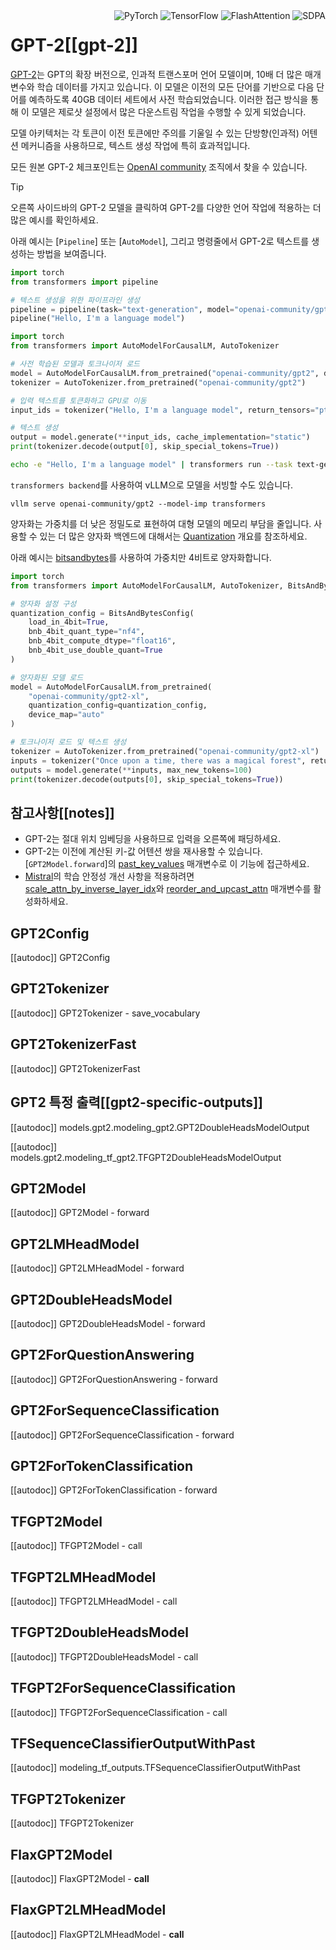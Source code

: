 <!--Copyright 2020 The HuggingFace Team. All rights reserved.

Licensed under the Apache License, Version 2.0 (the "License"); you may not use this file except in compliance with
the License. You may obtain a copy of the License at

http://www.apache.org/licenses/LICENSE-2.0

Unless required by applicable law or agreed to in writing, software distributed under the License is distributed on
an "AS IS" BASIS, WITHOUT WARRANTIES OR CONDITIONS OF ANY KIND, either express or implied. See the License for the
specific language governing permissions and limitations under the License.

⚠️ Note that this file is in Markdown but contain specific syntax for our doc-builder (similar to MDX) that may not be
rendered properly in your Markdown viewer.

-->

<div style="float: right;">
  <div class="flex flex-wrap space-x-1">
    <img alt="PyTorch" src="https://img.shields.io/badge/PyTorch-DE3412?style=flat&logo=pytorch&logoColor=white">
    <img alt="TensorFlow" src="https://img.shields.io/badge/TensorFlow-FF6F00?style=flat&logo=tensorflow&logoColor=white">
    <img alt="FlashAttention" src="https://img.shields.io/badge/%E2%9A%A1%EF%B8%8E%20FlashAttention-eae0c8?style=flat">
    <img alt="SDPA" src="https://img.shields.io/badge/SDPA-DE3412?style=flat&logo=pytorch&logoColor=white">
  </div>
</div>


# GPT-2[[gpt-2]]

[GPT-2](https://cdn.openai.com/better-language-models/language_models_are_unsupervised_multitask_learners.pdf)는 GPT의 확장 버전으로, 인과적 트랜스포머 언어 모델이며, 10배 더 많은 매개변수와 학습 데이터를 가지고 있습니다. 이 모델은 이전의 모든 단어를 기반으로 다음 단어를 예측하도록 40GB 데이터 세트에서 사전 학습되었습니다. 이러한 접근 방식을 통해 이 모델은 제로샷 설정에서 많은 다운스트림 작업을 수행할 수 있게 되었습니다.

모델 아키텍처는 각 토큰이 이전 토큰에만 주의를 기울일 수 있는 단방향(인과적) 어텐션 메커니즘을 사용하므로, 텍스트 생성 작업에 특히 효과적입니다.

모든 원본 GPT-2 체크포인트는 [OpenAI community](https://huggingface.co/openai-community?search_models=gpt) 조직에서 찾을 수 있습니다.

> [!TIP]
> 오른쪽 사이드바의 GPT-2 모델을 클릭하여 GPT-2를 다양한 언어 작업에 적용하는 더 많은 예시를 확인하세요.

아래 예시는 [`Pipeline`] 또는 [`AutoModel`], 그리고 명령줄에서 GPT-2로 텍스트를 생성하는 방법을 보여줍니다.

<hfoptions id="usage">
<hfoption id="Pipeline">

```py
import torch
from transformers import pipeline

# 텍스트 생성을 위한 파이프라인 생성
pipeline = pipeline(task="text-generation", model="openai-community/gpt2", dtype=torch.float16, device=0)
pipeline("Hello, I'm a language model")
```
</hfoption>
<hfoption id="AutoModel">

```py
import torch
from transformers import AutoModelForCausalLM, AutoTokenizer

# 사전 학습된 모델과 토크나이저 로드
model = AutoModelForCausalLM.from_pretrained("openai-community/gpt2", dtype=torch.float16, device_map="auto", attn_implementation="sdpa")
tokenizer = AutoTokenizer.from_pretrained("openai-community/gpt2")

# 입력 텍스트를 토큰화하고 GPU로 이동
input_ids = tokenizer("Hello, I'm a language model", return_tensors="pt").to("cuda")

# 텍스트 생성
output = model.generate(**input_ids, cache_implementation="static")
print(tokenizer.decode(output[0], skip_special_tokens=True))
```

</hfoption>
<hfoption id="transformers CLI">

```bash
echo -e "Hello, I'm a language model" | transformers run --task text-generation --model openai-community/gpt2 --device 0
```

</hfoption>
</hfoptions>

`transformers backend`를 사용하여 vLLM으로 모델을 서빙할 수도 있습니다.

```
vllm serve openai-community/gpt2 --model-imp transformers
```

양자화는 가중치를 더 낮은 정밀도로 표현하여 대형 모델의 메모리 부담을 줄입니다. 사용할 수 있는 더 많은 양자화 백엔드에 대해서는 [Quantization](../quantization/overview) 개요를 참조하세요.

아래 예시는 [bitsandbytes](../quantization/bitsandbytes)를 사용하여 가중치만 4비트로 양자화합니다.

```py
import torch
from transformers import AutoModelForCausalLM, AutoTokenizer, BitsAndBytesConfig, pipeline

# 양자화 설정 구성
quantization_config = BitsAndBytesConfig(
    load_in_4bit=True,
    bnb_4bit_quant_type="nf4",
    bnb_4bit_compute_dtype="float16",
    bnb_4bit_use_double_quant=True
)

# 양자화된 모델 로드
model = AutoModelForCausalLM.from_pretrained(
    "openai-community/gpt2-xl",
    quantization_config=quantization_config,
    device_map="auto"
)

# 토크나이저 로드 및 텍스트 생성
tokenizer = AutoTokenizer.from_pretrained("openai-community/gpt2-xl")
inputs = tokenizer("Once upon a time, there was a magical forest", return_tensors="pt").to("cuda")
outputs = model.generate(**inputs, max_new_tokens=100)
print(tokenizer.decode(outputs[0], skip_special_tokens=True))
```

## 참고사항[[notes]]

- GPT-2는 절대 위치 임베딩을 사용하므로 입력을 오른쪽에 패딩하세요.
- GPT-2는 이전에 계산된 키-값 어텐션 쌍을 재사용할 수 있습니다. [`GPT2Model.forward`]의 [past_key_values](https://huggingface.co/docs/transformers//en/model_doc/gpt2#transformers.GPT2Model.forward.past_key_values) 매개변수로 이 기능에 접근하세요.
- [Mistral](./mistral)의 학습 안정성 개선 사항을 적용하려면 [scale_attn_by_inverse_layer_idx](https://huggingface.co/docs/transformers/en/model_doc/gpt2#transformers.GPT2Config.scale_attn_by_inverse_layer_idx)와 [reorder_and_upcast_attn](https://huggingface.co/docs/transformers/en/model_doc/gpt2#transformers.GPT2Config.reorder_and_upcast_attn) 매개변수를 활성화하세요.

## GPT2Config

[[autodoc]] GPT2Config

## GPT2Tokenizer

[[autodoc]] GPT2Tokenizer
    - save_vocabulary

## GPT2TokenizerFast

[[autodoc]] GPT2TokenizerFast

## GPT2 특정 출력[[gpt2-specific-outputs]]

[[autodoc]] models.gpt2.modeling_gpt2.GPT2DoubleHeadsModelOutput

[[autodoc]] models.gpt2.modeling_tf_gpt2.TFGPT2DoubleHeadsModelOutput

<frameworkcontent>
<pt>

## GPT2Model

[[autodoc]] GPT2Model
    - forward

## GPT2LMHeadModel

[[autodoc]] GPT2LMHeadModel
    - forward

## GPT2DoubleHeadsModel

[[autodoc]] GPT2DoubleHeadsModel
    - forward

## GPT2ForQuestionAnswering

[[autodoc]] GPT2ForQuestionAnswering
    - forward

## GPT2ForSequenceClassification

[[autodoc]] GPT2ForSequenceClassification
    - forward

## GPT2ForTokenClassification

[[autodoc]] GPT2ForTokenClassification
    - forward

</pt>
<tf>

## TFGPT2Model

[[autodoc]] TFGPT2Model
    - call

## TFGPT2LMHeadModel

[[autodoc]] TFGPT2LMHeadModel
    - call

## TFGPT2DoubleHeadsModel

[[autodoc]] TFGPT2DoubleHeadsModel
    - call

## TFGPT2ForSequenceClassification

[[autodoc]] TFGPT2ForSequenceClassification
    - call

## TFSequenceClassifierOutputWithPast

[[autodoc]] modeling_tf_outputs.TFSequenceClassifierOutputWithPast

## TFGPT2Tokenizer

[[autodoc]] TFGPT2Tokenizer

</tf>
<jax>

## FlaxGPT2Model

[[autodoc]] FlaxGPT2Model
    - __call__

## FlaxGPT2LMHeadModel

[[autodoc]] FlaxGPT2LMHeadModel
    - __call__

</jax>
</frameworkcontent>